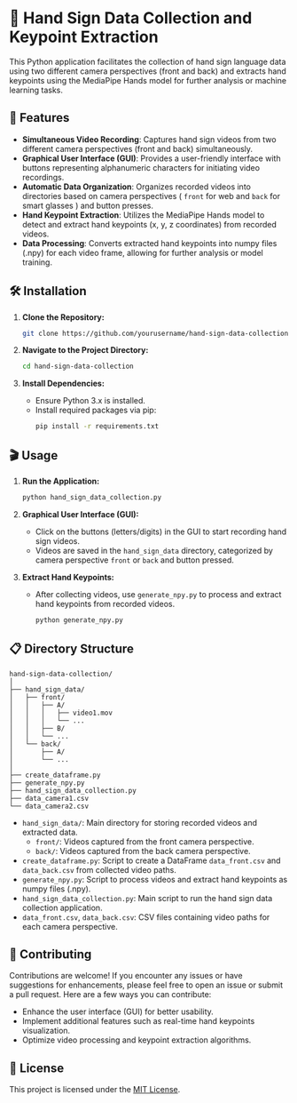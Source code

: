 

# 🤝 Hand Sign Data Collection and Keypoint Extraction

This Python application facilitates the collection of hand sign language data using two different camera perspectives (front and back) and extracts hand keypoints using the MediaPipe Hands model for further analysis or machine learning tasks.

## 🚀 Features

- **Simultaneous Video Recording**: Captures hand sign videos from two different camera perspectives (front and back) simultaneously.
- **Graphical User Interface (GUI)**: Provides a user-friendly interface with buttons representing alphanumeric characters for initiating video recordings.
- **Automatic Data Organization**: Organizes recorded videos into directories based on camera perspectives ( `front` for web and `back` for smart glasses ) and button presses.
- **Hand Keypoint Extraction**: Utilizes the MediaPipe Hands model to detect and extract hand keypoints (x, y, z coordinates) from recorded videos.
- **Data Processing**: Converts extracted hand keypoints into numpy files (.npy) for each video frame, allowing for further analysis or model training.

## 🛠️ Installation

1. **Clone the Repository:**
   ```bash
   git clone https://github.com/yourusername/hand-sign-data-collection.git
   ```

2. **Navigate to the Project Directory:**
   ```bash
   cd hand-sign-data-collection
   ```

3. **Install Dependencies:**
   - Ensure Python 3.x is installed.
   - Install required packages via pip:
     ```bash
     pip install -r requirements.txt
     ```

## 🎬 Usage

1. **Run the Application:**
   ```bash
   python hand_sign_data_collection.py
   ```

2. **Graphical User Interface (GUI):**
   - Click on the buttons (letters/digits) in the GUI to start recording hand sign videos.
   - Videos are saved in the `hand_sign_data` directory, categorized by camera perspective `front` or `back` and button pressed.

3. **Extract Hand Keypoints:**
   - After collecting videos, use `generate_npy.py` to process and extract hand keypoints from recorded videos.
     ```bash
     python generate_npy.py
     ```

## 📋 Directory Structure

```
hand-sign-data-collection/
│
├── hand_sign_data/
│   ├── front/
│   │   ├── A/
│   │   │   ├── video1.mov
│   │   │   └── ...
│   │   ├── B/
│   │   └── ...
│   └── back/
│       ├── A/
│       └── ...
│
├── create_dataframe.py
├── generate_npy.py
├── hand_sign_data_collection.py
├── data_camera1.csv
└── data_camera2.csv
```

- `hand_sign_data/`: Main directory for storing recorded videos and extracted data.
  - `front/`: Videos captured from the front camera perspective.
  - `back/`: Videos captured from the back camera perspective.
- `create_dataframe.py`: Script to create a DataFrame `data_front.csv` and `data_back.csv` from collected video paths.
- `generate_npy.py`: Script to process videos and extract hand keypoints as numpy files (.npy).
- `hand_sign_data_collection.py`: Main script to run the hand sign data collection application.
- `data_front.csv`, `data_back.csv`: CSV files containing video paths for each camera perspective.

## 🤝 Contributing

Contributions are welcome! If you encounter any issues or have suggestions for enhancements, please feel free to open an issue or submit a pull request. Here are a few ways you can contribute:
- Enhance the user interface (GUI) for better usability.
- Implement additional features such as real-time hand keypoints visualization.
- Optimize video processing and keypoint extraction algorithms.

## 📄 License

This project is licensed under the [MIT License](https://choosealicense.com/licenses/mit/).

